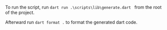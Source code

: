 To run the script, run `dart run .\scripts\lib\generate.dart ` from the
root of the project. 

Afterward run `dart format .` to format the generated dart
code.